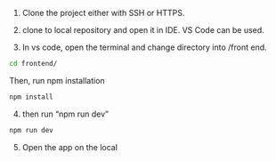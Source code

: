 1. Clone the project either with SSH or HTTPS.


2. clone to local repository and open it in IDE. VS Code can be used.


3. In vs code, open the terminal and change directory into /front end.
```bash
cd frontend/
```
Then, run npm installation
```bash
npm install
```

4. then run “npm run dev”
```bash
npm run dev
```

5. Open the app on the local